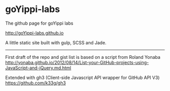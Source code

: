 # goYippi-labs
The github page for goYippi labs

http://goYippi-labs.github.io


A little static site built with gulp, SCSS and Jade.

---

First draft of the repo and gist list is based on a script from Roland Yonaba
http://yonaba.github.io/2012/08/14/List-your-GitHub-projects-using-JavaScript-and-jQuery.md.html

Extended with gh3 (Client-side Javascript API wrapper for GitHub API V3)
https://github.com/k33g/gh3